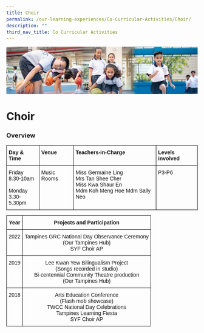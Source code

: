 ```yaml
---
title: Choir
permalink: /our-learning-experiences/Co-Curricular-Activities/Choir/
description: ""
third_nav_title: Co Curricular Activities
---
```

![](/images/Our%20Learning%20Experiences.jpg)

Choir
=====

### **Overview**

<style type="text/css">
.tg  {border-collapse:collapse;border-spacing:0;}
.tg td{border-color:black;border-style:solid;border-width:1px;font-family:Arial, sans-serif;font-size:14px;
  overflow:hidden;padding:10px 5px;word-break:normal;}
.tg th{border-color:black;border-style:solid;border-width:1px;font-family:Arial, sans-serif;font-size:14px;
  font-weight:normal;overflow:hidden;padding:10px 5px;word-break:normal;}
.tg .tg-clkh{color:#121212;font-weight:bold;text-align:left;vertical-align:top}
.tg .tg-kk00{color:#121212;text-align:left;vertical-align:top}
</style>
<table class="tg">
<thead>
  <tr>
    <th class="tg-clkh">Day &amp; Time</th>
    <th class="tg-clkh">Venue</th>
    <th class="tg-clkh">Teachers-in-Charge</th>
    <th class="tg-clkh">Levels involved</th>
  </tr>
</thead>
<tbody>
  <tr>
    <td class="tg-kk00">Friday<br>8.30-10am<br><br>Monday<br>3.30-5.30pm</td>
    <td class="tg-kk00">Music Rooms</td>
    <td class="tg-kk00">Miss Germaine Ling <br>Mrs Tan Shee Cher <br>Miss Kwa Shaur En <br>Mdm Koh Meng Hoe Mdm Sally Neo </td>
    <td class="tg-kk00">P3-P6</td>
  </tr>
</tbody>
</table>

<style type="text/css">
.tg  {border-collapse:collapse;border-spacing:0;}
.tg td{border-color:black;border-style:solid;border-width:1px;font-family:Arial, sans-serif;font-size:14px;
  overflow:hidden;padding:10px 5px;word-break:normal;}
.tg th{border-color:black;border-style:solid;border-width:1px;font-family:Arial, sans-serif;font-size:14px;
  font-weight:normal;overflow:hidden;padding:10px 5px;word-break:normal;}
.tg .tg-kf4z{color:#121212;font-weight:bold;text-align:center;vertical-align:top}
.tg .tg-21zi{color:#121212;text-align:center;vertical-align:top}
</style>
<table class="tg">
<thead>
  <tr>
    <th class="tg-kf4z">Year</th>
    <th class="tg-kf4z">Projects and Participation</th>
  </tr>
</thead>
<tbody>
  <tr>
    <td class="tg-21zi">2022</td>
    <td class="tg-21zi">Tampines GRC National Day Observance Ceremony <br>(Our Tampines Hub)<br>SYF Choir AP</td>
  </tr>
  <tr>
    <td class="tg-21zi">2019</td>
    <td class="tg-21zi">Lee Kwan Yew Bilingualism Project<br>(Songs recorded in studio)<br>Bi-centennial Community Theatre production<br>(Our Tampines Hub)</td>
  </tr>
  <tr>
    <td class="tg-21zi">2018</td>
    <td class="tg-21zi">Arts Education Conference<br>(Flash mob showcase)<br>TWCC National Day Celebrations<br>Tampines Learning Fiesta<br>SYF Choir AP</td>
  </tr>
</tbody>
</table>